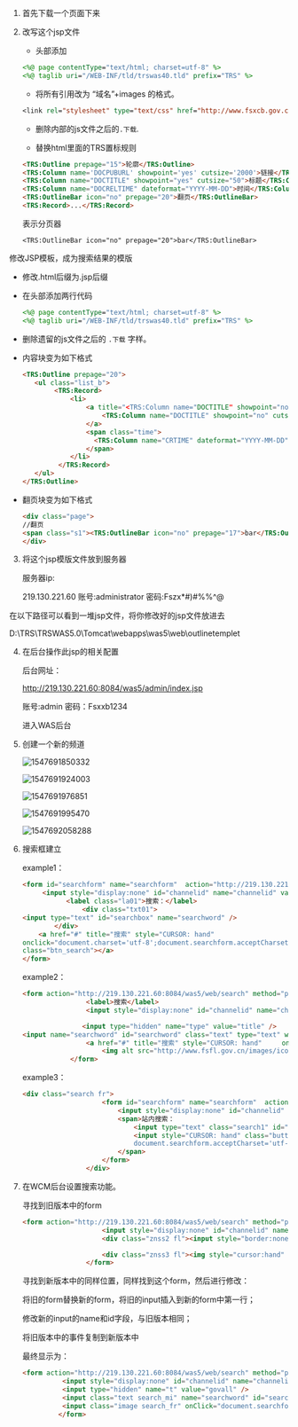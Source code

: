 1. 首先下载一个页面下来

2. 改写这个jsp文件

   - 头部添加


   ```jsp
   <%@ page contentType="text/html; charset=utf-8" %>
   <%@ taglib uri="/WEB-INF/tld/trswas40.tld" prefix="TRS" %>
   ```

   - 将所有引用改为    “域名”+images   的格式。


   ```jsp
   <link rel="stylesheet" type="text/css" href="http://www.fsxcb.gov.cn/images/common.css">
   
   ```

   - 删除内部的js文件之后的`.下载`.



   - 替换html里面的TRS置标规则

   ```html
   <TRS:Outline prepage="15">轮廓</TRS:Outline>
   <TRS:Column name='DOCPUBURL' showpoint='yes' cutsize='2000'>链接</TRS:Column>
   <TRS:Column name="DOCTITLE" showpoint="yes" cutsize="50">标题</TRS:Column>
   <TRS:Column name="DOCRELTIME" dateformat="YYYY-MM-DD">时间</TRS:Column>
   <TRS:OutlineBar icon="no" prepage="20">翻页</TRS:OutlineBar>
   <TRS:Record>...</TRS:Record>
   ```

   表示分页器

   ```
   <TRS:OutlineBar icon="no" prepage="20">bar</TRS:OutlineBar>
   ```

修改JSP模板，成为搜索结果的模版



- 修改.html后缀为.jsp后缀

- 在头部添加两行代码

  ```jsp
  <%@ page contentType="text/html; charset=utf-8" %>
  <%@ taglib uri="/WEB-INF/tld/trswas40.tld" prefix="TRS" %>
  ```

- 删除遗留的js文件之后的 `.下载` 字样。

- 内容块变为如下格式

  ```html
  <TRS:Outline prepage="20">
     <ul class="list_b">
          <TRS:Record>
              <li>
                  <a title="<TRS:Column name="DOCTITLE" showpoint="no" cutsize="100"></TRS:Column>" href="<TRS:Column name='DOCPUBURL' showpoint='no' cutsize='2000'></TRS:Column>">
                      <TRS:Column name="DOCTITLE" showpoint="no" cutsize="38"></TRS:Column>
                  </a>
                  <span class="time">
                    <TRS:Column name="CRTIME" dateformat="YYYY-MM-DD">日期</TRS:Column>
                  </span>
              </li>
           </TRS:Record>
     </ul>
  </TRS:Outline>
  
  ```

- 翻页块变为如下格式

  ```html
  <div class="page">
  //翻页
  <span class="s1"><TRS:OutlineBar icon="no" prepage="17">bar</TRS:OutlineBar></span>
  </div>
  
  ```

3. 将这个jsp模版文件放到服务器

   服务器ip:

   219.130.221.60
   账号:administrator
   密码:Fszx*#)#%%^@ 



在以下路径可以看到一堆jsp文件，将你修改好的jsp文件放进去

D:\TRS\TRSWAS5.0\Tomcat\webapps\was5\web\outlinetemplet





4. 在后台操作此jsp的相关配置

   后台网址：

      http://219.130.221.60:8084/was5/admin/index.jsp

      账号:admin
      密码：Fsxxb1234

   进入WAS后台

5. 创建一个新的频道

   ![1547691850332](C:\Users\DELL\AppData\Roaming\Typora\typora-user-images\1547691850332.png)

   ![1547691924003](C:\Users\DELL\AppData\Roaming\Typora\typora-user-images\1547691924003.png)

   ![1547691976851](C:\Users\DELL\AppData\Roaming\Typora\typora-user-images\1547691976851.png)

   ![1547691995470](C:\Users\DELL\AppData\Roaming\Typora\typora-user-images\1547691995470.png)

   ![1547692058288](C:\Users\DELL\AppData\Roaming\Typora\typora-user-images\1547692058288.png)

6. 搜索框建立

   example1：

   ```html
   <form id="searchform" name="searchform"  action="http://219.130.221.60:8084/was5/web/search" method="post">
        <input style="display:none" id="channelid" name="channelid" value="225804(频道ID)" />	
              <label class="la01">搜索：</label>
                  <div class="txt01">	   
   <input type="text" id="searchbox" name="searchword" />
   	       </div>
       <a href="#" title="搜索" style="CURSOR: hand" 
   onclick="document.charset='utf-8';document.searchform.acceptCharset='utf-8';document.searchform.submit();"
   class="btn_search"></a>
   </form>
   
   ```

   example2：

   ```html
   <form action="http://219.130.221.60:8084/was5/web/search" method="post" name="searchform"  target="_blank" style="float:left">
                   <label>搜索</label>
                   <input style="display:none" id="channelid" name="channelid" value="222129" />
   
                  <input type="hidden" name="type" value="title" />
   <input name="searchword" id="searchword" class="text" type="text" width=50px onfocus="if(this.value=='输入关键字') {this.value='';}this.style.color='#000';" onblur="if(this.value=='') {this.value='输入关键字';this.style.color='#ccc';}" value="输入关键字" />
                   <a href="#" title="搜索" style="CURSOR: hand"     onclick="document.charset='utf-8';document.searchform.acceptCharset='utf-8';document.searchform.submit();" >
                       <img alt src="http://www.fsfl.gov.cn/images/ico1_1.gif" OLDSRC="ico1_1.gif" OLDID="38231" RELATED="1" /></a>
               </form>
   
   ```

   example3：

   ```html
   <div class="search fr">
                       <form id="searchform" name="searchform"  action="http://219.130.221.60:8084/was5/web/search" method="post">
                           <input style="display:none" id="channelid" name="channelid" value="225804" />
                           <span>站内搜索：
                               <input type="text" class="search1" id="searchbox" name="searchword" />
                               <input style="CURSOR: hand" class="button" type="button" onclick="document.charset='utf-8';
                               document.searchform.acceptCharset='utf-8';document.searchform.submit();" value="搜索" />
                           </span>
                       </form>
                   </div>
   
   ```

7. 在WCM后台设置搜索功能。

   寻找到旧版本中的form

   ```html
   <form action="http://219.130.221.60:8084/was5/web/search" method="post" name="searchform_top" target="_blank"  >
                       <input style="display:none" id="channelid" name="channelid" value="291831" />
                       <div class="znss2 fl"><input style="border:none;" class="znss2 fl" name="searchword" id="searchword" onfocus="if(this.value == '请输入关键字'){this.value = ''}" onBlur="if(this.value == ''){this.value = '请输入关键字'}" value=" 请输入关键字" /></input></div>
   
                       <div class="znss3 fl"><img style="cursor:hand" name="searchsubmit" onClick="document.searchform_top.submit();document.charset='utf-8';" src="search.jpg" width="22" height="20" OLDSRC="search.jpg" OLDID="73519" RELATED="1" /></div>
                   </form>
   ```

   寻找到新版本中的同样位置，同样找到这个form，然后进行修改：

   将旧的form替换新的form，将旧的input插入到新的form中第一行；

   修改新的input的name和id字段，与旧版本相同；

   将旧版本中的事件复制到新版本中

   最终显示为：

   ```html
   <form action="http://219.130.221.60:8084/was5/web/search" method="post" name="searchform_top" target="_blank"  >
             <input style="display:none" id="channelid" name="channelid" value="291831" />
             <input type="hidden" name="t" value="govall" /> 
             <input class="text search_mi" name="searchword" id="searchword" type="text" value="" /> 
             <input class="image search_fr" onClick="document.searchform_top.submit();document.charset='utf-8';" type="submit" value="&nbsp;" /> 
            </form> 
   ```







<script type="text/javascript">
	var curpage = '首页||公告通知';
	//导航定位
	if (typeof (curpage) !== 'undefined') {
		curpage = curpage.split("||");
		var navlist = document.getElementById("nav").getElementsByTagName('a');
		if (curpage.length > 1) {
			for (i = 0; i < navlist.length; i++) {
				if (navlist[i].innerHTML == curpage[1]) {
					navlist[i].className = 'on';
				} else {
					navlist[i].className = '';
				}
			}
		}
	}
</script>



